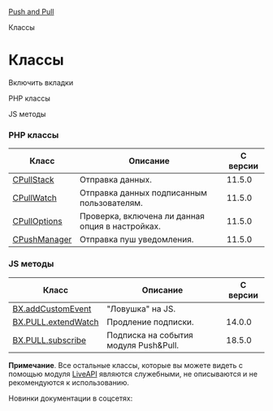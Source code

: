 [Push and Pull](/api_help/push_pull/index.php)

Классы

Классы
======

Включить вкладки

PHP классы

JS методы

### PHP классы

| Класс | Описание | С версии |
| --- | --- | --- |
| [CPullStack](/api_help/push_pull/classes/cpullstack/index.php) | Отправка данных. | 11.5.0 |
| [CPullWatch](/api_help/push_pull/classes/cpullwatch/index.php) | Отправка данных подписанным пользователям. | 11.5.0 |
| [CPullOptions](/api_help/push_pull/classes/cpulloptions/index.php) | Проверка, включена ли данная опция в настройках. | 11.5.0 |
| [CPushManager](/api_help/push_pull/classes/cpushmanager/index.php) | Отправка пуш уведомления. | 11.5.0 |

### JS методы

| Класс | Описание | С версии |
| --- | --- | --- |
| [BX.addCustomEvent](/api_help/js_lib/kernel/castom_events/bx_addcustomevent.php) | "Ловушка" на JS. |  |
| [BX.PULL.extendWatch](/api_help/push_pull/classes/bx_pull_extendwatch/index.php) | Продление подписки. | 14.0.0 |
| [BX.PULL.subscribe](/api_help/push_pull/classes/bx_pull_subscribe/index.php) | Подписка на события модуля Push&Pull. | 18.5.0 |

**Примечание**. Все остальные классы, которые вы можете видеть с помощью модуля [LiveAPI](https://dev.1c-bitrix.ru/learning/course/index.php?COURSE_ID=43&LESSON_ID=2534) являются служебными, не описываются и не рекомендуются к использованию.

Новинки документации в соцсетях: